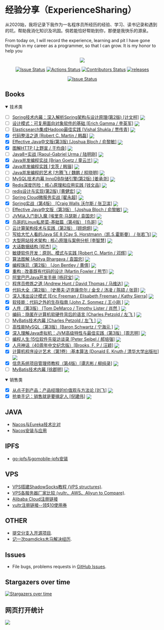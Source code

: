 # 经验分享（ExperienceSharing）
从2020始，我将记录下我作为一名程序员所经历的经验、学习、读书记录和遇到的坑，帮助我消化知识及巩固。倘若能恰好帮助到你，那便是我快乐的源泉。

From today on, I will record the experience, learning and pit I have gone through in my career as a programmer, so that I can grow. It is my honor to help you

<p align="center">
<a href="https://github.com/ScienceNoBorders/ExperienceSharing/blob/master/VPS/image/wechat.png"><img src="https://img.shields.io/static/v1?label=WeChat&message=wzgzjqeds23&color=violet&logo=wechat">
</p>

<p align="center">
<a href="https://github.com/ScienceNoBorders/ExperienceSharing/issues"><img src="https://img.shields.io/github/issues/ScienceNoBorders/ExperienceSharing?color=red&style=flat-square" alt="Issue Status"></a>
<a href="https://github.com/ScienceNoBorders/ExperienceSharing/actions"><img src="https://img.shields.io/github/workflow/status/ScienceNoBorders/ExperienceSharing/CI?style=flat-square" alt="Actions Status"></a>
<a href="https://github.com/ScienceNoBorders/ExperienceSharing/graphs/contributors"><img src="https://img.shields.io/github/contributors/ScienceNoBorders/ExperienceSharing.svg?style=flat-square&color=orange" alt="Contributors Status"></a>
<a href="https://github.com/ScienceNoBorders/ExperienceSharing/releases"><img src="https://img.shields.io/github/v/tag/ScienceNoBorders/ExperienceSharing?label=releases&style=flat-square" alt="releases"></a>
<p align="center">
<a href="https://github.com/ScienceNoBorders/ExperienceSharing"><img src="https://img.shields.io/github/stars/ScienceNoBorders/ExperienceSharing.svg?style=social&label=github%20stars" alt="Issue Status"></a>
</p>

## Books
<details open>
  <summary>技术类</summary>

  - [ ] [Spring技术内幕：深入解析Spring架构与设计原理(第2版) [计文柯]](./books/技术类/[Spring技术内幕：深入解析Spring架构与设计原理（第2版）].计文柯.扫描版.pdf) <img src="https://img.shields.io/badge/-PDF-red" style="vertical-align:middle;">
  - [ ] [设计模式：可复用面向对象软件的基础 [Erich Gamma / 李英军]](./books/技术类/[www.java1234.com]设计模式_可复用面向对象软件的基础.pdf) <img src="https://img.shields.io/badge/-PDF-red" style="vertical-align:middle;">
  - [ ] [Elasticsearch集成Hadoop最佳实践 [Vishal Shukla / 贾传青]](./books/技术类/622030%20Elasticsearch集成Hadoop最佳实践.pdf) <img src="https://img.shields.io/badge/-PDF-red" style="vertical-align:middle;">
  - [x] [代码整洁之道 [Robert C. Martin / 韩磊]](./books/技术类/clean_code(中文版).pdf) <img src="https://img.shields.io/badge/-PDF-red" style="vertical-align:middle;">
  - [x] [Effective Java中文版(第3版) [Joshua Bloch / 俞黎敏]](./books/技术类/Effective%20Java,%20Third%20Edition.pdf) <img src="https://img.shields.io/badge/-PDF-red" style="vertical-align:middle;">
  - [x] [图解HTTP [上野宣 / 于均良]](./books/技术类/图解HTTP%20彩色版.pdf) <img src="https://img.shields.io/badge/-PDF-red" style="vertical-align:middle;">
  - [ ] [Java8+实战 [Raoul-Gabriel Urma / 陆明刚]](./books/技术类/Java+8实战.pdf) <img src="https://img.shields.io/badge/-PDF-red" style="vertical-align:middle;">
  - [x] [Java并发编程实战 [Brian Goetz / 童云兰]](./books/技术类/JAVA并发编程实战.pdf) <img src="https://img.shields.io/badge/-PDF-red" style="vertical-align:middle;">
  - [x] [Java并发编程实践 [戈茨 / 韩锴]](./books/技术类/JAVA并发编程实践JavaConcurrencyinPractice-中文-高清-带书签-完整版(Doug%20Lea).pdf) <img src="https://img.shields.io/badge/-PDF-red" style="vertical-align:middle;">
  - [ ] [Java并发编程的艺术 [方腾飞 / 魏鹏 / 程晓明]](./books/技术类/Java并发编程的艺术.pdf) <img src="https://img.shields.io/badge/-PDF-red" style="vertical-align:middle;">
  - [ ] [MySQL技术内幕 InnoDB存储引擎(第2版) [姜承尧]](./books/技术类/MySQL技术内幕%20%20InnoDB存储引擎%20%20第2版.pdf) <img src="https://img.shields.io/badge/-PDF-red" style="vertical-align:middle;">
  - [x] [Redis深度历险：核心原理和应用实践 [钱文品]](./books/技术类/Redis深度历险：核心原理和应用实践.pdf) <img src="https://img.shields.io/badge/-PDF-red" style="vertical-align:middle;">
  - [ ] [redis设计与实现(第2版) [黄健宏]](./books/技术类/redis设计与实现(第二版).pdf) <img src="https://img.shields.io/badge/-PDF-red" style="vertical-align:middle;">
  - [ ] [Spring Cloud微服务实战 [翟永超]](./books/技术类/Spring%20Cloud微服务实战.pdf) <img src="https://img.shields.io/badge/-PDF-red" style="vertical-align:middle;">
  - [x] [Spring实战（第4版） [Craig Walls 沃尔斯 / 张卫滨]](./books/技术类/Spring实战（第4版）.pdf) <img src="https://img.shields.io/badge/-PDF-red" style="vertical-align:middle;">
  - [ ] [Effective Java中文版（第3版） [Joshua Bloch / 俞黎敏]](./books/技术类/《Effective%20Java中文版（原书第3版）》_俞黎敏译.pdf) <img src="https://img.shields.io/badge/-PDF-red" style="vertical-align:middle;">
  - [ ] [JVM从入门到入魔 [埃里克·马瑟斯 / 袁国忠]](./books/技术类/《JVM从入门到入魔》笔记.pdf) <img src="https://img.shields.io/badge/-PDF-red" style="vertical-align:middle;">
  - [x]  [鸟哥的Linux私房菜-基础篇（第4版） [鸟哥]](./books/技术类/《鸟哥的Linux私房菜-基础篇》第四版.pdf) <img src="https://img.shields.io/badge/-PDF-red" style="vertical-align:middle;">
  - [ ]  [云计算架构技术与实践（第2版） [顾炯炯]](./books/技术类/云计算架构技术与实践%20第2版@www.java1234.com.pdf) <img src="https://img.shields.io/badge/-PDF-red" style="vertical-align:middle;">
  - [ ]  [写给大忙人看的Java SE 8 [Cay S. Horstmann（凯.S.霍斯曼） / 张若飞]](./books/技术类/写给大忙人看的Java%20SE%208.pdf) <img src="https://img.shields.io/badge/-PDF-red" style="vertical-align:middle;">
  - [ ]  [大型网站技术架构 : 核心原理与案例分析 [李智慧]](./books/技术类/大型网站技术架构：核心原理与案例分析+李智慧@www.java1234.com.pdf) <img src="https://img.shields.io/badge/-PDF-red" style="vertical-align:middle;">
  - [x]  [大话数据结构 [程杰]](./books/技术类/最新大话数据结构.pdf) <img src="https://img.shields.io/badge/-PDF-red" style="vertical-align:middle;">
  - [ ]  [敏捷软件开发：原则、模式与实践 [Robert C. Martin / 邓辉]](./books/技术类/敏捷软件开发：原则、模式与实践.pdf) <img src="https://img.shields.io/badge/-PDF-red" style="vertical-align:middle;">
  - [ ]  [算法图解 [Aditya Bhargava / 袁国忠]](./books/技术类/算法图解.pdf) <img src="https://img.shields.io/badge/-PDF-red" style="vertical-align:middle;">
  - [x]  [编程珠玑（第2版） [Jon Bentley / 黄倩]](./books/技术类/编程珠玑（第2版·修订版）.pdf) <img src="https://img.shields.io/badge/-PDF-red" style="vertical-align:middle;">
  - [x]  [重构 : 改善既有代码的设计 [Martin Fowler / 熊节]](./books/技术类/重构_改善既有代码的设计.pdf) <img src="https://img.shields.io/badge/-PDF-red" style="vertical-align:middle;">
  - [ ]  [阿里巴巴Java开发手册 [杨冠宝]](./books/技术类/阿里巴巴Java开发手册（详尽版）.pdf) <img src="https://img.shields.io/badge/-PDF-red" style="vertical-align:middle;">
  - [ ]  [程序员修炼之道 [Andrew Hunt / David Thomas / 马维达]](./books/技术类/程序员修炼之道-中文版.pdf) <img src="https://img.shields.io/badge/-PDF-red" style="vertical-align:middle;">
  - [x]  [代码大全（第2版） [史蒂夫·迈克康奈尔 / 金戈 / 汤凌 / 陈硕 / 张菲]](./books/技术类/Code%20Complete[代码大全]%20--%20第2版(中文版).pdf) <img src="https://img.shields.io/badge/-PDF-red" style="vertical-align:middle;">
  - [ ]  [深入浅出设计模式 [Eric Freeman / Elisabeth Freeman / Kathy Sierra]](./books/技术类/深入浅出设计模式.pdf) <img src="https://img.shields.io/badge/-PDF-red" style="vertical-align:middle;">
  - [x]  [软技能：代码之外的生存指南 [John Z. Sonmez / 王小刚 ]](./books/技术类/软技能：代码之外的生存指南.pdf) <img src="https://img.shields.io/badge/-PDF-red" style="vertical-align:middle;">
  - [x]  [人件（第3版） [Tom DeMarco / Timothy Lister / 肖然 ]](./books/技术类/《人件%20原书第3版》.pdf) <img src="https://img.shields.io/badge/-PDF-red" style="vertical-align:middle;">
  - [ ]  [编码：隐匿在计算机软硬件背后的语言 [Charles Petzold / 左飞  ]](./books/技术类/编码：隐匿在计算机软硬件背后的语言.pdf) <img src="https://img.shields.io/badge/-PDF-red" style="vertical-align:middle;">
  - [ ]  [MyBatis技术内幕 [Charles Petzold / 左飞  ]](./books/技术类/MySQL技术内幕%20%20InnoDB存储引擎%20%20第2版.pdf) <img src="https://img.shields.io/badge/-PDF-red" style="vertical-align:middle;">
  - [ ]  [高性能MySQL（第3版）[Baron Schwartz / 宁海元  ]](./books/技术类/高性能MySQL%20第3版%20中文%20.pdf) <img src="https://img.shields.io/badge/-PDF-red" style="vertical-align:middle;">
  - [x]  [深入理解Java虚拟机：JVM高级特性与最佳实践（第3版）[周志明]](./books/技术类/深入理解Java虚拟机：JVM高级特性与最佳实践（第3版）周志明.pdf) <img src="https://img.shields.io/badge/-PDF-red" style="vertical-align:middle;">
  - [ ]  [编程人生:15位软件先驱访谈录 [Peter Seibel / 郝培强]](./books/技术类/编程人生%20--%20Peter%20Seibel%20.pdf) <img src="https://img.shields.io/badge/-PDF-red" style="vertical-align:middle;">
  - [x]  [人月神话（40周年中文纪念版）[Brooks, F. P / 汪颖]](./books/技术类/《人月神话%2040周年中文纪念版》.pdf) <img src="https://img.shields.io/badge/-PDF-red" style="vertical-align:middle;">
  - [x]  [计算机程序设计艺术（第1卷）:基本算法 [Donald E. Knuth / 清华大学出版社]](./books/技术类/计算机程序设计艺术（第一卷）.pdf) <img src="https://img.shields.io/badge/-PDF-red" style="vertical-align:middle;">
  - [x]  [信息系统项目管理师教程（第4版）[谭志彬 / 柳纯录]](./books/技术类/信息系统项目管理师第四版.pdf) <img src="https://img.shields.io/badge/-PDF-red" style="vertical-align:middle;">
  - [ ]  [MyBatis技术内幕 [徐郡明]](./books/技术类/MyBatis技术内幕.pdf) <img src="https://img.shields.io/badge/-PDF-red" style="vertical-align:middle;">
</details>
<details open>
  <summary>销售类</summary>
  
  - [x]  [从点子到产品：产品经理的价值观与方法论 [刘飞]](./books/other/从点子到产品_产品经理的价值观与方法论.pdf) <img src="https://img.shields.io/badge/-PDF-red" style="vertical-align:middle;">
  - [x]  [抢单手记：销售就是要搞定人 [倪建伟]](./books/other/抢单手记：销售就是要搞定人.pdf) <img src="https://img.shields.io/badge/-PDF-red" style="vertical-align:middle;">
</details>

## JAVA
- [Nacos与Eureka技术比对](./JAVA/nacos&eureka/document/nacos.pdf)
- [Nacos安装与应用](./JAVA/nacos&eureka/nacos/installNacos.md)

## IPFS
- [go-ipfs与gomobile-ipfs安装](./IPFS/ipfs.md)

## VPS
- [VPS搭建ShadowSocks教程 (VPS structures)](./VPS/VPSStructures.md).
- [VPS各服务器厂家比较 (vultr、AWS、Aliyun to Compare)](./VPS/VPSCompare.md).
- [Alibaba Cloud注册链接](https://www.alibabacloud.com/referral?referralCode=oug3oz)
- [vultr注册链接--领$10使用券](https://www.vultr.com/?ref=8816052)

## OTHER
- [提交分支入开源项目](./other/fork-push-pullRequest.md).
- [记一次pamdicks木马解决经历](./other/redis-virus-log.md).


## Issues
- File bugs, problems requests in [GitHub Issues](https://github.com/ScienceNoBorders/ExperienceSharing/issues).

## Stargazers over time

[![Stargazers over time](https://starchart.cc/ScienceNoBorders/ExperienceSharing.svg)](https://starchart.cc/ScienceNoBorders/ExperienceSharing)

## 网页打开统计
[![](https://steins-gate-visitor-count.greenhandatsjtu.repl.co/ExperienceSharing)](https://github.com/ScienceNoBorders/ExperienceSharing)